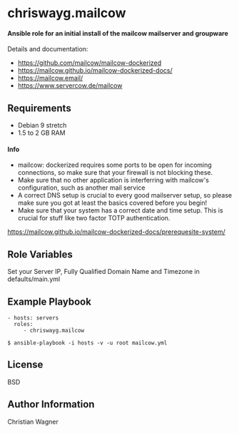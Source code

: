 chriswayg.mailcow
=================

#### Ansible role for an initial install of the mailcow mailserver and groupware

Details and documentation:
- https://github.com/mailcow/mailcow-dockerized
- https://mailcow.github.io/mailcow-dockerized-docs/
- https://mailcow.email/
- https://www.servercow.de/mailcow

Requirements
------------

- Debian 9 stretch
- 1.5 to 2 GB RAM

#### Info

- mailcow: dockerized requires some ports to be open for incoming connections, so make sure that your firewall is not blocking these.
- Make sure that no other application is interferring with mailcow's configuration, such as another mail service
- A correct DNS setup is crucial to every good mailserver setup, so please make sure you got at least the basics covered before you begin!
- Make sure that your system has a correct date and time setup. This is crucial for stuff like two factor TOTP authentication.

https://mailcow.github.io/mailcow-dockerized-docs/prerequesite-system/


Role Variables
--------------

Set your Server IP, Fully Qualified Domain Name and Timezone in defaults/main.yml


Example Playbook
----------------

    - hosts: servers
      roles:
         - chriswayg.mailcow

`$ ansible-playbook -i hosts -v -u root mailcow.yml`

License
-------

BSD

Author Information
------------------

Christian Wagner

